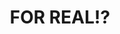 ---
pid: rs200
title: FOR REAL!?
location_transcription: AT WAWAS ACROSS PHILLY (wawa has furreals)
coordinates: "[-75.16405792419, 39.949221875126]"
zipcode: '19146'
gen_neighborhood: South Philadelphia
neighborhood: Graduate Hospital,Naval Square,Southwest Center City
outside_phl: 
age: '14'
age_range: 13-19
instagram: 
image_file_name: rs_200.jpg
proposal_transcription: 
topic: Wawa
topic_summary: '0'
type: Other No Form
keywords_other: 
credit: 
image_labels: 
twitter: arielweinbaum
facebook: 
permalink: "/monuments/rs200/"
layout: item-page
---